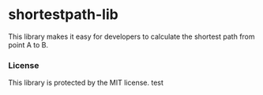 # shortestpath-lib
This library makes it easy for developers to calculate the shortest path from point A to B.
<h3>License</h3>
This library is protected by the MIT license.
test
